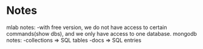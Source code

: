 # Notes
mlab notes:
  -with free version, we do not have access to certain commands(show dbs), and we only have access to one database.
mongodb notes:
  -collections => SQL tables
  -docs => SQL entries
